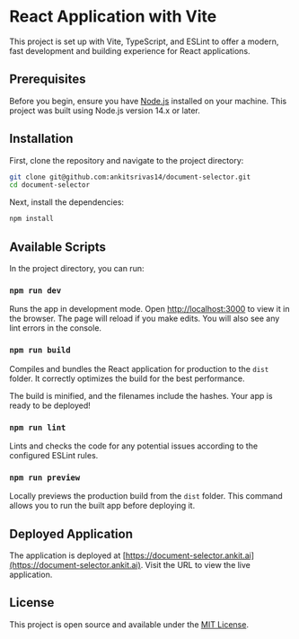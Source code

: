 # React Application with Vite

This project is set up with Vite, TypeScript, and ESLint to offer a modern, fast development and building experience for React applications.

## Prerequisites

Before you begin, ensure you have [Node.js](https://nodejs.org/) installed on your machine. This project was built using Node.js version 14.x or later.

## Installation

First, clone the repository and navigate to the project directory:

```bash
git clone git@github.com:ankitsrivas14/document-selector.git
cd document-selector
```

Next, install the dependencies:

```bash
npm install
```

## Available Scripts

In the project directory, you can run:

### `npm run dev`

Runs the app in development mode. Open [http://localhost:3000](http://localhost:3000) to view it in the browser. The page will reload if you make edits. You will also see any lint errors in the console.

### `npm run build`

Compiles and bundles the React application for production to the `dist` folder. It correctly optimizes the build for the best performance.

The build is minified, and the filenames include the hashes. Your app is ready to be deployed!

### `npm run lint`

Lints and checks the code for any potential issues according to the configured ESLint rules.

### `npm run preview`

Locally previews the production build from the `dist` folder. This command allows you to run the built app before deploying it.

## Deployed Application

The application is deployed at [https://document-selector.ankit.ai](https://document-selector.ankit.ai). Visit the URL to view the live application.

## License

This project is open source and available under the [MIT License](LICENSE).
